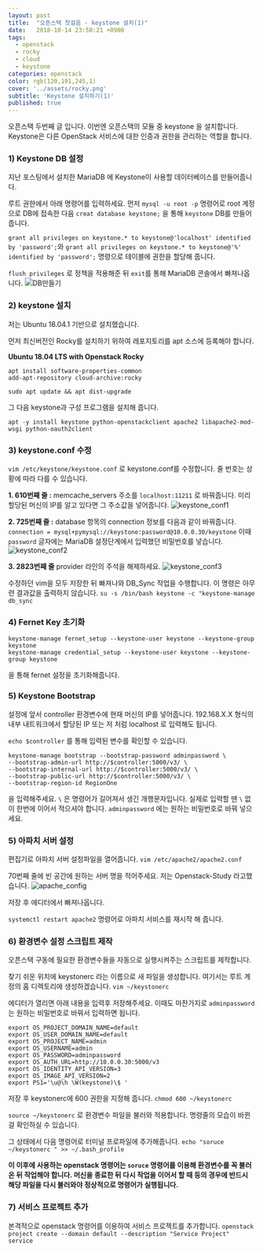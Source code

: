 ```yaml
---
layout: post
title:  "오픈스택 첫걸음 - keystone 설치(1)"
date:   2018-10-14 23:50:21 +0900
tags:
  - openstack 
  - rocky 
  - cloud 
  - keystone
categories: openstack
color: rgb(120,191,245,1)
cover: '../assets/rocky.png'
subtitle: 'Keystone 설치하기(1)'
published: true
---
```

오픈스택 두번째 글 입니다.
이번엔 오픈스택의 모듈 중 keystone 을 설치합니다.
Keystone은 다른 OpenStack 서비스에 대한 인증과 권한을 관리하는 역할을 합니다. 

<!-- excerpt -->
### 1) Keystone DB 설정
지난 포스팅에서 설치한 MariaDB 에 Keystone이 사용할 데이터베이스를 만들어줍니다. 

루트 권한에서 아래 명령어를 입력하세요.
 먼저 `mysql -u root -p` 명령어로 root 계정으로 DB에 접속한 다음 `creat database keystone;` 을 통해 `keystone` DB를 만들어줍니다.

`grant all privileges on keystone.* to keystone@'localhost' identified by 'password';`와 `grant all privileges on keystone.* to keystone@'%' identified by 'password';` 명령으로 테이블에 권한을 할당해 줍니다.

`flush privileges` 로 정책을 적용해준 뒤 `exit`를 통해 MariaDB 콘솔에서 빠져나옵니다.
  ![DB만들기](/assets/openstack/keystone_db.PNG)
  

### 2) keystone 설치

  저는 Ubuntu 18.04.1 기반으로 설치했습니다.

  먼저 최신버전인 Rocky를 설치하기 위하여 레포지토리를 apt 소스에 등록해야 합니다.

  **Ubuntu 18.04 LTS with Openstack Rocky**
  ```
  apt install software-properties-common 
  add-apt-repository cloud-archive:rocky

  sudo apt update && apt dist-upgrade
  ```
그 다음 keystone과 구성 프로그램을 설치해 줍니다.
```
apt -y install keystone python-openstackclient apache2 libapache2-mod-wsgi python-oauth2client
```


### 3) keystone.conf 수정

`vim /etc/keystone/keystone.conf` 로 keystone.conf를 수정합니다.
줄 번호는 상황에 따라 다를 수 있습니다.

**1. 610번째 줄 :**
   memcache_servers 주소를 `localhost:11211` 로 바꿔줍니다.
미리 할당된 머신의 IP를 알고 있다면 그 주소값을 넣어줍니다.
![keystone_conf1](/assets/openstack/keystone_conf1.PNG)



**2. 725번째 줄 :**
  database 항목의 connection 정보를 다음과 같이 바꿔줍니다.
  `connection = mysql+pymysql://keystone:password@10.0.0.30/keystone`
  이때 `password` 글자에는 MariaDB 설정단계에서 입력했던 비밀번호를 넣습니다.
![keystone_conf2](/assets/openstack/keystone_conf2.PNG)



**3. 2823번째 줄**
provider 라인의 주석을 해제하세요.
![keystone_conf3](/assets/openstack/keystone_conf3.PNG)


수정하던 vim을 모두 저장한 뒤 빠져나와 DB_Sync 작업을 수행합니다. 이 명령은 아무련 결과값을 출력하지 않습니다.
`su -s /bin/bash keystone -c "keystone-manage db_sync`

### 4) Fernet Key 초기화

```
keystone-manage fernet_setup --keystone-user keystone --keystone-group keystone
keystone-manage credential_setup --keystone-user keystone --keystone-group keystone
```
을 통해 fernet 설정을 초기화해줍니다.

### 5) Keystone Bootstrap

설정에 앞서 controller 환경변수에 현재 머신의 IP를 넣어줍니다. 192.168.X.X 형식의 내부 내트워크에서 할당된 IP 또는 저 처럼 localhost 로 입력해도 됩니다.

`echo $controller` 를 통해 입력된 변수를 확인할 수 있습니다.

```
keystone-manage bootstrap --bootstrap-password adminpassword \
--bootstrap-admin-url http://$controller:5000/v3/ \
--bootstrap-internal-url http://$controller:5000/v3/ \
--bootstrap-public-url http://$controller:5000/v3/ \
--bootstrap-region-id RegionOne 
```
을 입력해주세요.
`\` 은 명령어가 길어져서 생긴 개행문자입니다. 실제로 입력할 땐 `\` 없이 한번에 이어서 적으셔야 합니다.
`adminpassword` 에는 원하는 비밀번호로 바꿔 넣으세요.


### 5) 아파치 서버 설정
편집기로 아파치 서버 설정파일을 열어줍니다.
`vim /etc/apache2/apache2.conf`

70번째 줄에 빈 공간에 원하는 서버 명을 적어주세요. 저는 Openstack-Study 라고했습니다.
![apache_config](/assets/openstack/apache_config.PNG)

저장 후 에디터에서 빠져나옵니다.

`systemctl restart apache2` 명령어로 아파치 서비스를 재시작 해 줍니다.

### 6) 환경변수 설정 스크립트 제작

오픈스택 구동에 필요한 환경변수들을 자동으로 실행시켜주는 스크립트를 제작합니다.

찾기 쉬운 위치에 keystonerc 라는 이름으로 새 파일을 생성합니다. 여기서는 루트 계정의 홈 디렉토리에 생성하겠습니다.
`vim ~/keystonerc`

에디터가 열리면 아래 내용을 입력후 저장해주세요. 이때도 마찬가지로 `adminpassword`는 원하는 비밀번호로 바꿔서 입력하면 됩니다.

```
export OS_PROJECT_DOMAIN_NAME=default
export OS_USER_DOMAIN_NAME=default
export OS_PROJECT_NAME=admin
export OS_USERNAME=admin
export OS_PASSWORD=adminpassword
export OS_AUTH_URL=http://10.0.0.30:5000/v3
export OS_IDENTITY_API_VERSION=3
export OS_IMAGE_API_VERSION=2
export PS1='\u@\h \W(keystone)\$ '
```

저장 후 keystonerc에 600 권한을 지정해 줍니다.
`chmod 600 ~/keystonerc`

`source ~/keystonerc` 로 환경변수 파일을 불러와 적용합니다.
명령줄의 모습이 바뀐걸 확인하실 수 있습니다.

그 상태에서 다음 명령어로 터미널 프로파일에 추가해줍니다.
`echo "soruce ~/keystonerc " >> ~/.bash_profile`

**이 이후에 사용하는 openstack 명령어는 `soruce` 명령어를 이용해 환경변수를 꼭 불러온 뒤 작업해야 합니다. 머신을 종료한 뒤 다시 작업을 이어서 할 때 등의 경우에 반드시 해당 파일을 다시 불러와야 정상적으로 명령어가 실행됩니다.**

### 7) 서비스 프로젝트 추가

본격적으로 openstack 명령어를 이용하여 서비스 프로젝트를 추가합니다.
`openstack project create --domain default --description "Service Project" service`